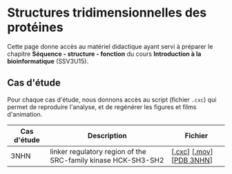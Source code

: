 # Structures tridimensionnelles des protéines

Cette page donne accès au matériel didactique ayant servi à préparer le chapitre **Séquence - structure - fonction** du cours **Introduction à la bioinformatique** (SSV3U15). 

## Cas d'étude

Pour chaque cas d'étude, nous donnons accès au script (fichier `.cxc`) qui permet de reproduire l'analyse, et de regénérer les figures et films d'animation. 

| Cas d'étude | Description | Fichier |
|----------|--------------------------------------|--------------|
| 3NHN |  linker regulatory region of the SRC-family kinase HCK-SH3-SH2 | [[.cxc](https://raw.githubusercontent.com/jvanheld/intro-bioinfo-AMU-SSV3U15/main/structures/3NHN/3nhn_SRC-family-kinase-HCK-SH3-SH2-linker-regulatory-region_script.cxc)] [[.mov](3NHN/3nhn_SRC-family-kinase-HCK-SH3-SH2-linker-regulatory-region.mov)] [[PDB 3NHN](https://www.rcsb.org/structure/3NHN)] | 
